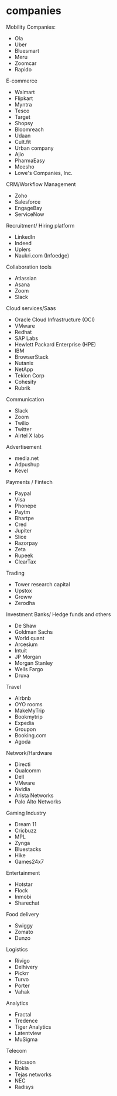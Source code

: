 # companies

Mobility Companies:
- Ola
- Uber
- Bluesmart
- Meru
- Zoomcar
- Rapido

E-commerce
- Walmart
- Flipkart
- Myntra
- Tesco
- Target
- Shopsy
- Bloomreach
- Udaan
- Cult.fit
- Urban company
- Ajio
- PharmaEasy
- Meesho
- Lowe's Companies, Inc.


CRM/Workflow Management
- Zoho
- Salesforce
- EngageBay
- ServiceNow

Recruitment/ Hiring platform
- LinkedIn
- Indeed
- Uplers
- Naukri.com (Infoedge)

Collaboration tools
- Atlassian
- Asana
- Zoom
- Slack

Cloud services/Saas
- Oracle Cloud Infrastructure (OCI)
- VMware
- Redhat
- SAP Labs
- Hewlett Packard Enterprise (HPE)
- IBM
- BrowserStack
- Nutanix
- NetApp
- Tekion Corp
- Cohesity
- Rubrik

Communication
- Slack
- Zoom
- Twilio
- Twitter
- Airtel X labs


Advertisement
- media.net
- Adpushup
- Kevel

Payments / Fintech
- Paypal
- Visa
- Phonepe
- Paytm
- Bhartpe
- Cred
- Jupiter
- Slice
- Razorpay
- Zeta
- Rupeek
- ClearTax

Trading
- Tower research capital
- Upstox
- Groww
- Zerodha

Investment Banks/ Hedge funds and others
- De Shaw
- Goldman Sachs
- World quant
- Arcesium
- Intuit
- JP Morgan
- Morgan Stanley
- Wells Fargo
- Druva

Travel
- Airbnb
- OYO rooms
- MakeMyTrip
- Bookmytrip
- Expedia
- Groupon
- Booking.com
- Agoda

Network/Hardware
- Directi
- Qualcomm
- Dell
- VMware
- Nvidia
- Arista Networks
- Palo Alto Networks

Gaming Industry
- Dream 11
- Cricbuzz
- MPL
- Zynga
- Bluestacks
- Hike
- Games24x7

Entertainment
- Hotstar
- Flock
- Inmobi
- Sharechat

Food delivery
- Swiggy
- Zomato
- Dunzo

Logistics
- Rivigo
- Delhivery
- Pickrr
- Turvo
- Porter
- Vahak

Analytics
- Fractal
- Tredence
- Tiger Analytics
- Latentview 
- MuSigma

Telecom
- Ericsson 
- Nokia
- Tejas networks
- NEC
- Radisys
